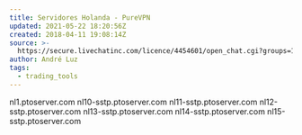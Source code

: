 ```yaml
---
title: Servidores Holanda - PureVPN
updated: 2021-05-22 18:20:56Z
created: 2018-04-11 19:08:14Z
source: >-
  https://secure.livechatinc.com/licence/4454601/open_chat.cgi?groups=1&embedded=1&newWebserv=undefined&__lc_vv=2&session_id=S1523472880.6cdba3864a&server=secure.livechatinc.com#https://support.purevpn.com/vpn-servers
author: André Luz
tags:
  - trading_tools
---
```


nl1.ptoserver.com
nl10-sstp.ptoserver.com
nl11-sstp.ptoserver.com
nl12-sstp.ptoserver.com
nl13-sstp.ptoserver.com
nl14-sstp.ptoserver.com
nl15-sstp.ptoserver.com